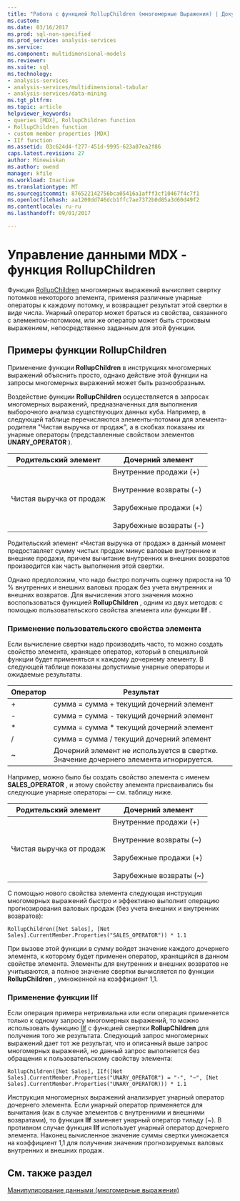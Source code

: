 ```yaml
---
title: "Работа с функцией RollupChildren (многомерные Выражения) | Документы Microsoft"
ms.custom: 
ms.date: 03/16/2017
ms.prod: sql-non-specified
ms.prod_service: analysis-services
ms.service: 
ms.component: multidimensional-models
ms.reviewer: 
ms.suite: sql
ms.technology:
- analysis-services
- analysis-services/multidimensional-tabular
- analysis-services/data-mining
ms.tgt_pltfrm: 
ms.topic: article
helpviewer_keywords:
- queries [MDX], RollupChildren function
- RollupChildren function
- custom member properties [MDX]
- IIf function
ms.assetid: 03c624d4-f277-451d-9995-623a07ea2f86
caps.latest.revision: 27
author: Minewiskan
ms.author: owend
manager: kfile
ms.workload: Inactive
ms.translationtype: MT
ms.sourcegitcommit: 876522142756bca05416a1afff3cf10467f4c7f1
ms.openlocfilehash: aa1200dd746dcb1ffc7ae7372b0d85a3d60d49f2
ms.contentlocale: ru-ru
ms.lasthandoff: 09/01/2017

---
```

# <a name="mdx-data-manipulation---rollupchildren-function"></a>Управление данными MDX - функция RollupChildren
  Функция [RollupChildren](../../../mdx/rollupchildren-mdx.md) многомерных выражений вычисляет свертку потомков некоторого элемента, применяя различные унарные операторы к каждому потомку, и возвращает результат этой свертки в виде числа. Унарный оператор может браться из свойства, связанного с элементом-потомком, или же оператор может быть строковым выражением, непосредственно заданным для этой функции.  
  
## <a name="rollupchildren-function-examples"></a>Примеры функции RollupChildren  
 Применение функции **RollupChildren** в инструкциях многомерных выражений объяснить просто, однако действие этой функции на запросы многомерных выражений может быть разнообразным.  
  
 Воздействие функции **RollupChildren** осуществляется в запросах многомерных выражений, предназначенных для выполнения выборочного анализа существующих данных куба. Например, в следующей таблице перечисляются элементы-потомки для элемента-родителя "Чистая выручка от продаж", а в скобках показаны их унарные операторы (представленные свойством элементов **UNARY_OPERATOR** ).  
  
|Родительский элемент|Дочерний элемент|  
|-------------------|------------------|  
|Чистая выручка от продаж|Внутренние продажи (+)<br /><br /> Внутренние возвраты (-)<br /><br /> Зарубежные продажи (+)<br /><br /> Зарубежные возвраты (-)|  
  
 Родительский элемент «Чистая выручка от продаж» в данный момент предоставляет сумму чистых продаж минус валовые внутренние и внешние продажи, причем вычитание внутренних и внешних возвратов производится как часть выполнения этой свертки.  
  
 Однако предположим, что надо быстро получить оценку прироста на 10 % внутренних и внешних валовых продаж без учета внутренних и внешних возвратов. Для вычисления этого значения можно воспользоваться функцией **RollupChildren** , одним из двух методов: с помощью пользовательского свойства элемента или функции **IIf** .  
  
### <a name="using-a-custom-member-property"></a>Применение пользовательского свойства элемента  
 Если вычисление свертки надо производить часто, то можно создать свойство элемента, хранящее оператор, который в специальной функции будет применяться к каждому дочернему элементу. В следующей таблице показаны допустимые унарные операторы и ожидаемые результаты.  
  
|Оператор|Результат|  
|--------------|------------|  
|+|сумма = сумма + текущий дочерний элемент|  
|-|сумма = сумма - текущий дочерний элемент|  
|*|сумма = сумма * текущий дочерний элемент|  
|/|сумма = сумма / текущий дочерний элемент|  
|~|Дочерний элемент не используется в свертке. Значение дочернего элемента игнорируется.|  
  
 Например, можно было бы создать свойство элемента с именем **SALES_OPERATOR** , и этому свойству элемента присваивались бы следующие унарные операторы — см. таблицу ниже.  
  
|Родительский элемент|Дочерний элемент|  
|-------------------|------------------|  
|Чистая выручка от продаж|Внутренние продажи (+)<br /><br /> Внутренние возвраты (~)<br /><br /> Зарубежные продажи (+)<br /><br /> Зарубежные возвраты (~)|  
  
 С помощью нового свойства элемента следующая инструкция многомерных выражений быстро и эффективно выполнит операцию прогнозирования валовых продаж (без учета внешних и внутренних возвратов):  
  
```  
RollupChildren([Net Sales], [Net Sales].CurrentMember.Properties("SALES_OPERATOR")) * 1.1  
```  
  
 При вызове этой функции в сумму войдет значение каждого дочернего элемента, к которому будет применен оператор, хранящийся в данном свойстве элемента. Элементы для внутренних и внешних возвратов не учитываются, а полное значение свертки вычисляется по функции **RollupChildren** , умноженной на коэффициент 1,1.  
  
### <a name="using-the-iif-function"></a>Применение функции IIf  
 Если операция примера нетривиальна или если операция применяется только к одному запросу многомерных выражений, то можно использовать функцию [IIf](../../../mdx/iif-mdx.md) с функцией свертки **RollupChildren** для получения того же результата. Следующий запрос многомерных выражений дает тот же результат, что и описанный выше запрос многомерных выражений, но данный запрос выполняется без обращения к пользовательскому свойству элемента:  
  
```  
RollupChildren([Net Sales], IIf([Net Sales].CurrentMember.Properties("UNARY_OPERATOR") = "-", "~", [Net Sales].CurrentMember.Properties("UNARY_OPERATOR))) * 1.1  
```  
  
 Инструкция многомерных выражений анализирует унарный оператор дочернего элемента. Если унарный оператор применяется для вычитания (как в случае элементов с внутренними и внешними возвратами), то функция **IIf** заменяет унарный оператор тильду (~). В противном случае функция **IIf** использует унарный оператор дочернего элемента. Наконец вычисленное значение суммы свертки умножается на коэффициент 1,1 для получения значения прогнозируемых валовых внутренних и внешних продаж.  
  
## <a name="see-also"></a>См. также раздел  
 [Манипулирование данными (многомерные выражения)](../../../analysis-services/multidimensional-models/mdx/mdx-data-manipulation-manipulating-data.md)  
  
  

